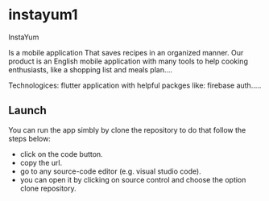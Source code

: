 # instayum1

InstaYum

Is a mobile application 
That saves recipes in an organized manner.
Our product is an English mobile application with many tools to help cooking enthusiasts, like a shopping list and meals plan.... 

Technologices:
flutter application with helpful packges like: firebase auth.....



## Launch

You can run the app simbly by clone the repository to do that follow the steps below:

- click on the code button.
- copy the url.
- go to any source-code editor (e.g. visual studio code).
- you can open it by clicking on source control and choose the option clone repository.

